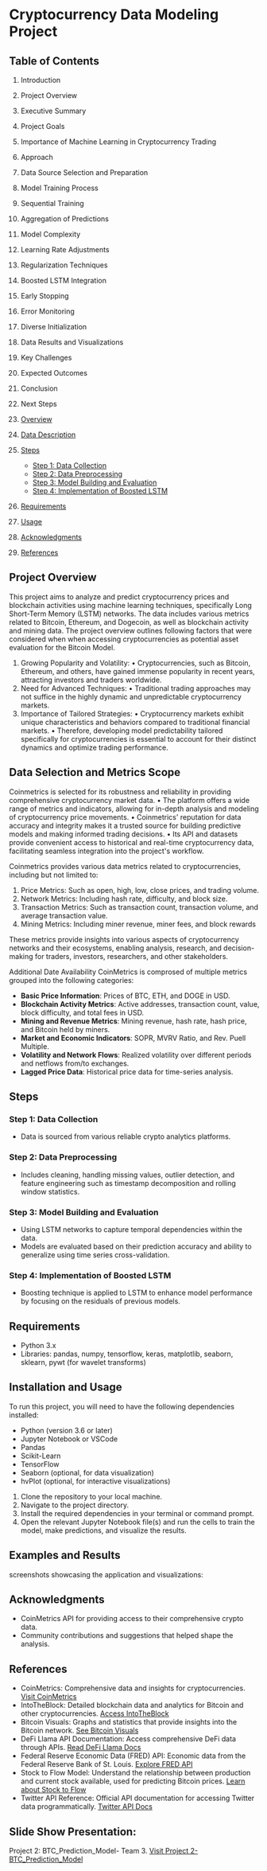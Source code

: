 # Cryptocurrency Data Modeling Project

## Table of Contents
1. Introduction
2. Project Overview
3. Executive Summary
4. Project Goals
5. Importance of Machine Learning in Cryptocurrency Trading
6. Approach
7. Data Source Selection and Preparation
8. Model Training Process
9. Sequential Training
10. Aggregation of Predictions
11. Model Complexity
12. Learning Rate Adjustments
13. Regularization Techniques
14. Boosted LSTM Integration
15. Early Stopping
16. Error Monitoring
17. Diverse Initialization
18. Data Results and Visualizations
19. Key Challenges
20. Expected Outcomes
21. Conclusion
22. Next Steps


1. [Overview](#overview)
2. [Data Description](#data-description)
3. [Steps](#steps)
   - [Step 1: Data Collection](#step-1-data-collection)
   - [Step 2: Data Preprocessing](#step-2-data-preprocessing)
   - [Step 3: Model Building and Evaluation](#step-3-model-building-and-evaluation)
   - [Step 4: Implementation of Boosted LSTM](#step-4-implementation-of-boosted-lstm)
4. [Requirements](#requirements)
5. [Usage](#usage)
6. [Acknowledgments](#acknowledgments)
7. [References](#references)


## Project Overview
This project aims to analyze and predict cryptocurrency prices and blockchain activities using machine learning techniques, specifically Long Short-Term Memory (LSTM) networks. The data includes various metrics related to Bitcoin, Ethereum, and Dogecoin, as well as blockchain activity and mining data.
The project overview outlines following factors that were considered when when accessing cryptocurrencies as  potential asset evaluation for the Bitcoin Model.

1. Growing Popularity and Volatility:
   •	Cryptocurrencies, such as Bitcoin, Ethereum, and others, have gained immense popularity in recent years, attracting investors and traders worldwide.
2. Need for Advanced Techniques:
   •	Traditional trading approaches may not suffice in the highly dynamic and unpredictable cryptocurrency markets.
3. Importance of Tailored Strategies:
   •	Cryptocurrency markets exhibit unique characteristics and behaviors compared to traditional financial markets.
   •	Therefore, developing model predictability tailored specifically for cryptocurrencies is essential to account for their distinct dynamics and optimize trading performance.

## Data Selection and Metrics Scope
Coinmetrics is selected for its robustness and reliability in providing comprehensive cryptocurrency market data.
•	The platform offers a wide range of metrics and indicators, allowing for in-depth analysis and modeling of cryptocurrency price movements.
•	Coinmetrics' reputation for data accuracy and integrity makes it a trusted source for building predictive models and making informed trading decisions.
•	Its API and datasets provide convenient access to historical and real-time cryptocurrency data, facilitating seamless integration into the project's workflow.

Coinmetrics provides various data metrics related to cryptocurrencies, including but not limited to:
1. Price Metrics: Such as open, high, low, close prices, and trading volume.
2. Network Metrics: Including hash rate, difficulty, and block size.
3. Transaction Metrics: Such as transaction count, transaction volume, and average transaction value.
4. Mining Metrics: Including miner revenue, miner fees, and block rewards

These metrics provide insights into various aspects of cryptocurrency networks and their ecosystems, enabling analysis, research, and decision-making for traders, investors, researchers, and other stakeholders.

Additional Date Availability CoinMetrics is comprosed of multiple metrics grouped into the following categories:
- **Basic Price Information**: Prices of BTC, ETH, and DOGE in USD.
- **Blockchain Activity Metrics**: Active addresses, transaction count, value, block difficulty, and total fees in USD.
- **Mining and Revenue Metrics**: Mining revenue, hash rate, hash price, and Bitcoin held by miners.
- **Market and Economic Indicators**: SOPR, MVRV Ratio, and Rev. Puell Multiple.
- **Volatility and Network Flows**: Realized volatility over different periods and netflows from/to exchanges.
- **Lagged Price Data**: Historical price data for time-series analysis.

## Steps

### Step 1: Data Collection
- Data is sourced from various reliable crypto analytics platforms.

### Step 2: Data Preprocessing
- Includes cleaning, handling missing values, outlier detection, and feature engineering such as timestamp decomposition and rolling window statistics.

### Step 3: Model Building and Evaluation
- Using LSTM networks to capture temporal dependencies within the data.
- Models are evaluated based on their prediction accuracy and ability to generalize using time series cross-validation.

### Step 4: Implementation of Boosted LSTM
- Boosting technique is applied to LSTM to enhance model performance by focusing on the residuals of previous models.

## Requirements
- Python 3.x
- Libraries: pandas, numpy, tensorflow, keras, matplotlib, seaborn, sklearn, pywt (for wavelet transforms)

## Installation and Usage

To run this project, you will need to have the following dependencies installed:

- Python (version 3.6 or later)
- Jupyter Notebook or VSCode
- Pandas
- Scikit-Learn
- TensorFlow
- Seaborn (optional, for data visualization)
- hvPlot (optional, for interactive visualizations)

1. Clone the repository to your local machine.
2. Navigate to the project directory.
3. Install the required dependencies in your terminal or command prompt.
5. Open the relevant Jupyter Notebook file(s) and run the cells to train the model, make predictions, and visualize the results.

## Examples and Results
screenshots showcasing the application and visualizations:


## Acknowledgments
* CoinMetrics API for providing access to their comprehensive crypto data.
* Community contributions and suggestions that helped shape the analysis.

## References

- CoinMetrics: Comprehensive data and insights for cryptocurrencies. [Visit CoinMetrics](https://coinmetrics.io/)
- IntoTheBlock: Detailed blockchain data and analytics for Bitcoin and other cryptocurrencies. [Access IntoTheBlock](https://app.intotheblock.com/coin/BTC)
- Bitcoin Visuals: Graphs and statistics that provide insights into the Bitcoin network. [See Bitcoin Visuals](https://bitcoinvisuals.com/)
- DeFi Llama API Documentation: Access comprehensive DeFi data through APIs. [Read DeFi Llama Docs](https://defillama.com/docs/api)
- Federal Reserve Economic Data (FRED) API: Economic data from the Federal Reserve Bank of St. Louis. [Explore FRED API](https://fred.stlouisfed.org/docs/api/fred/)
- Stock to Flow Model: Understand the relationship between production and current stock available, used for predicting Bitcoin prices. [Learn about Stock to Flow](https://stocktoflow.com/)
- Twitter API Reference: Official API documentation for accessing Twitter data programmatically. [Twitter API Docs](https://developer.twitter.com/en/docs/api-reference-index)

## Slide Show Presentation:

Project 2: BTC_Prediction_Model- Team 3. [Visit Project 2-BTC_Prediction_Model](https://docs.google.com/presentation/d/1GlbIsihWSoSMavqMc0LE-T_36OEocnTH4ASx6DlJhmg/edit?userstoinvite=anderssj%40usc.edu&sharingaction=manageaccess&role=writer#slide=id.g2cf72085fa3_4_33)









